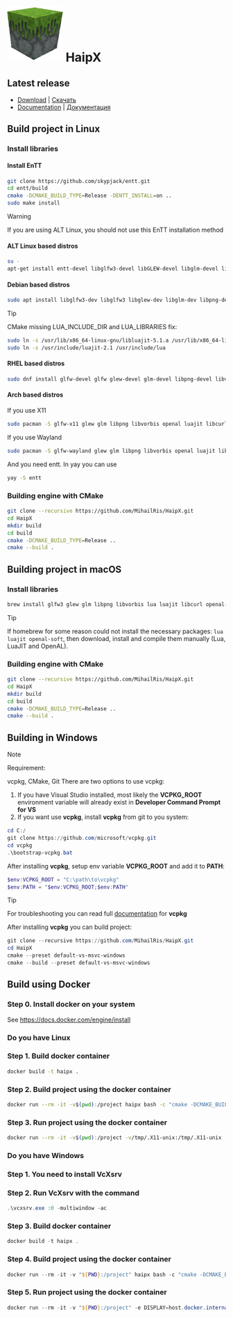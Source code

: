 # ![haipx](dev/HaipX.png) HaipX

## Latest release

- [Download](https://github.com/MihailRis/HaipX/releases/latest) | [Скачать](https://github.com/MihailRis/HaipX/releases/latest)
- [Documentation](https://github.com/MihailRis/HaipX/blob/release-0.28/doc/en/main-page.md) | [Документация](https://github.com/MihailRis/HaipX/blob/release-0.28/doc/ru/main-page.md)

## Build project in Linux

### Install libraries

#### Install EnTT

```sh
git clone https://github.com/skypjack/entt.git
cd entt/build
cmake -DCMAKE_BUILD_TYPE=Release -DENTT_INSTALL=on ..
sudo make install
```

> [!WARNING]
> If you are using ALT Linux, you should not use this EnTT installation method

#### ALT Linux based distros

```sh
su -
apt-get install entt-devel libglfw3-devel libGLEW-devel libglm-devel libpng-devel libvorbis-devel libopenal-devel libluajit-devel libstdc++13-devel-static libcurl-devel
```

#### Debian based distros

```sh
sudo apt install libglfw3-dev libglfw3 libglew-dev libglm-dev libpng-dev libopenal-dev libluajit-5.1-dev libvorbis-dev libcurl4-openssl-dev
```

> [!TIP]
> CMake missing LUA_INCLUDE_DIR and LUA_LIBRARIES fix:
>
> ```sh
> sudo ln -s /usr/lib/x86_64-linux-gnu/libluajit-5.1.a /usr/lib/x86_64-linux-gnu/liblua5.1.a
> sudo ln -s /usr/include/luajit-2.1 /usr/include/lua
> ```

#### RHEL based distros

```sh
sudo dnf install glfw-devel glfw glew-devel glm-devel libpng-devel libvorbis-devel openal-devel luajit-devel libcurl-devel
```

#### Arch based distros

If you use X11

```sh
sudo pacman -S glfw-x11 glew glm libpng libvorbis openal luajit libcurl
```

If you use Wayland

```sh
sudo pacman -S glfw-wayland glew glm libpng libvorbis openal luajit libcurl
```

And you need entt. In yay you can use

```sh
yay -S entt
```

### Building engine with CMake

```sh
git clone --recursive https://github.com/MihailRis/HaipX.git
cd HaipX
mkdir build
cd build
cmake -DCMAKE_BUILD_TYPE=Release ..
cmake --build .
```

## Building project in macOS

### Install libraries

```sh
brew install glfw3 glew glm libpng libvorbis lua luajit libcurl openal-soft skypjack/entt/entt
```

> [!TIP]
> If homebrew for some reason could not install the necessary packages:
> ```lua luajit openal-soft```, then download, install and compile them manually
> (Lua, LuaJIT and OpenAL).

### Building engine with CMake

```sh
git clone --recursive https://github.com/MihailRis/HaipX.git
cd HaipX
mkdir build
cd build
cmake -DCMAKE_BUILD_TYPE=Release ..
cmake --build .
```

## Building in Windows

>[!NOTE]
> Requirement:
>
> vcpkg, CMake, Git
There are two options to use vcpkg:
1. If you have Visual Studio installed, most likely the **VCPKG_ROOT** environment variable will already exist in **Developer Command Prompt for VS**
2. If you want use **vcpkg**, install **vcpkg** from git to you system:
```PowerShell
cd C:/
git clone https://github.com/microsoft/vcpkg.git
cd vcpkg
.\bootstrap-vcpkg.bat
```
After installing **vcpkg**, setup env variable **VCPKG_ROOT** and add it to **PATH**:
```PowerShell
$env:VCPKG_ROOT = "C:\path\to\vcpkg"
$env:PATH = "$env:VCPKG_ROOT;$env:PATH"
```
>[!TIP]
>For troubleshooting you can read full [documentation](https://learn.microsoft.com/ru-ru/vcpkg/get_started/get-started?pivots=shell-powershell) for **vcpkg**

After installing **vcpkg** you can build project:
```PowerShell
git clone --recursive https://github.com/MihailRis/HaipX.git
cd HaipX
cmake --preset default-vs-msvc-windows
cmake --build --preset default-vs-msvc-windows
```

## Build using Docker

### Step 0. Install docker on your system

See <https://docs.docker.com/engine/install>

### Do you have Linux

### Step 1. Build docker container

```sh
docker build -t haipx .
```

### Step 2. Build project using the docker container

```sh
docker run --rm -it -v$(pwd):/project haipx bash -c "cmake -DCMAKE_BUILD_TYPE=Release -Bbuild && cmake --build build"
```

### Step 3. Run project using the docker container

```sh
docker run --rm -it -v$(pwd):/project -v/tmp/.X11-unix:/tmp/.X11-unix -v${XAUTHORITY}:/home/user/.Xauthority:ro -eDISPLAY --network=host haipx ./build/HaipX
```

### Do you have Windows

### Step 1. You need to install VcXsrv

### Step 2. Run VcXsrv with the command

```powershell
.\vcxsrv.exe :0 -multiwindow -ac
```

### Step 3. Build docker container

```powershell
docker build -t haipx .
```

### Step 4. Build project using the docker container

```powershell
docker run --rm -it -v "${PWD}:/project" haipx bash -c "cmake -DCMAKE_BUILD_TYPE=Release -Bbuild && cmake --build build"
```

### Step 5. Run project using the docker container

```powershell
docker run --rm -it -v "${PWD}:/project" -e DISPLAY=host.docker.internal:0.0 --network host haipx ./build/HaipX
```
